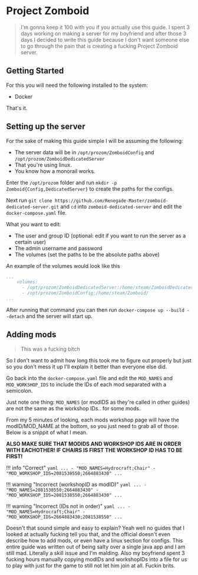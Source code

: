 # Project Zomboid

> I'm gonna keep it 100 with you if you actually use this guide. I spent 3 days working on making a server for my boyfriend and after those 3 days I decided to write this guide because I don't want someone else to go through the pain that is creating a fucking Project Zomboid server.

## Getting Started

For this you will need the following installed to the system:

  - Docker

That's it.

## Setting up the server

For the sake of making this guide simple I will be assuming the following:

 - The server data will be in `/opt/prozom/ZomboidConfig` and `/opt/prozom/ZomboidDedicatedServer`
 - That you're using linux.
 - You know how a monorail works.

Enter the `/opt/prozom` folder and run `mkdir -p Zomboid{Config,DedicatedServer}` to create the paths for the configs.

Next run `git clone https://github.com/Renegade-Master/zomboid-dedicated-server.git` and `cd` into `zomboid-dedicated-server` and edit the `docker-compose.yaml` file.

What you want to edit:

 - The user and group ID (optional: edit if you want to run the server as a certain user)
 - The admin username and password
 - The volumes (set the paths to be the absolute paths above)

An example of the volumes would look like this

```yaml
...
    volumes:
      - /opt/prozom/ZomboidDedicatedServer:/home/steam/ZomboidDedicatedServer
      - /opt/prozom/ZomboidConfig:/home/steam/Zomboid/
...
```

After running that command you can then run `docker-compose up --build --detach` and the server will start up.

## Adding mods
> This was a fucking bitch

So I don't want to admit how long this took me to figure out properly but just so you don't mess it up I'll explain it better than everyone else did.

Go back into the `docker-compose.yaml` file and edit the `MOD_NAMES` and `MOD_WORKSHOP_IDS` to include the IDs of each mod separated with a semicolon.

Just note one thing: `MOD_NAMES` (or modIDS as they're called in other guides) are not the same as the workshop IDs.. for some mods.

From my 5 minutes of looking, each mods workshop page will have the modID/MOD_NAME at the bottom, so you just need to grab all of those. Below is a snippit of what I mean.

**ALSO MAKE SURE THAT MODIDS AND WORKSHOP IDS ARE IN ORDER WITH EACHOTHER! IF CHAIRS IS FIRST THE WORKSHOP ID HAS TO BE FIRST!**

!!! info "Correct"
    ```yaml
    ...
      - "MOD_NAMES=Hydrocraft;Chair"
      - "MOD_WORKSHOP_IDS=2081538550;2664883430"
    ...
    ```

!!! warning "Incorrect (workshopID as modID)"
    ```yaml
    ...
      - "MOD_NAMES=2081538550;2664883430"
      - "MOD_WORKSHOP_IDS=2081538550;2664883430"
    ...
    ```

!!! warning "Incorrect (IDs not in order)"
    ```yaml
    ...
      - "MOD_NAMES=Hydrocraft;Chair"
      - "MOD_WORKSHOP_IDS=2664883430;2081538550"
    ...
    ```

Doesn't that sound simple and easy to explain? Yeah well no guides that I looked at actually fucking tell you that, and the official doesn't even describe how to add mods, or even have a linux section for configs. This entire guide was written out of being salty over a single java app and I am still mad. Literally a skill issue and I'm malding. Also my boyfriend spent 3 fucking hours manually copying modIDs and workshopIDs into a file for us to play with just for the game to still not let him join at all. Fuckin brits.